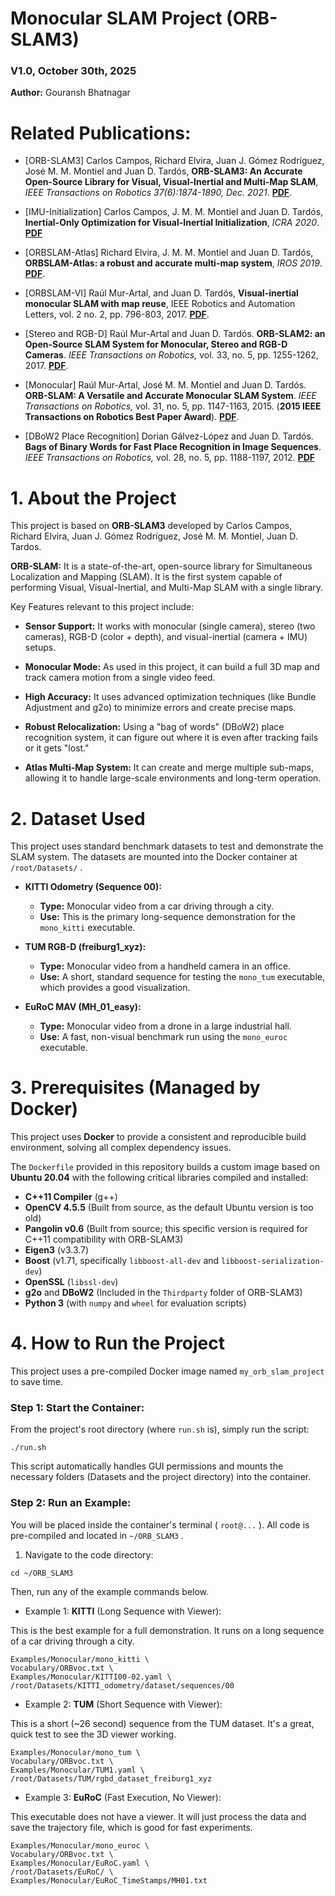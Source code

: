 # Monocular SLAM Project (ORB-SLAM3)
### V1.0, October 30th, 2025

**Author:** Gouransh Bhatnagar

# Related Publications:

* [ORB-SLAM3] Carlos Campos, Richard Elvira, Juan J. Gómez Rodríguez, José M. M. Montiel and Juan D. Tardós, **ORB-SLAM3: An Accurate Open-Source Library for Visual, Visual-Inertial and Multi-Map SLAM**, *IEEE Transactions on Robotics 37(6):1874-1890, Dec. 2021*. **[PDF](https://arxiv.org/abs/2007.11898)**.

* [IMU-Initialization] Carlos Campos, J. M. M. Montiel and Juan D. Tardós, **Inertial-Only Optimization for Visual-Inertial Initialization**, *ICRA 2020*. **[PDF](https://arxiv.org/pdf/2003.05766.pdf)**

* [ORBSLAM-Atlas] Richard Elvira, J. M. M. Montiel and Juan D. Tardós, **ORBSLAM-Atlas: a robust and accurate multi-map system**, *IROS 2019*. **[PDF](https://arxiv.org/pdf/1908.11585.pdf)**.

* [ORBSLAM-VI] Raúl Mur-Artal, and Juan D. Tardós, **Visual-inertial monocular SLAM with map reuse**, IEEE Robotics and Automation Letters, vol. 2 no. 2, pp. 796-803, 2017. **[PDF](https://arxiv.org/pdf/1610.05949.pdf)**. 

* [Stereo and RGB-D] Raúl Mur-Artal and Juan D. Tardós. **ORB-SLAM2: an Open-Source SLAM System for Monocular, Stereo and RGB-D Cameras**. *IEEE Transactions on Robotics,* vol. 33, no. 5, pp. 1255-1262, 2017. **[PDF](https://arxiv.org/pdf/1610.06475.pdf)**.

* [Monocular] Raúl Mur-Artal, José M. M. Montiel and Juan D. Tardós. **ORB-SLAM: A Versatile and Accurate Monocular SLAM System**. *IEEE Transactions on Robotics,* vol. 31, no. 5, pp. 1147-1163, 2015. (**2015 IEEE Transactions on Robotics Best Paper Award**). **[PDF](https://arxiv.org/pdf/1502.00956.pdf)**.

* [DBoW2 Place Recognition] Dorian Gálvez-López and Juan D. Tardós. **Bags of Binary Words for Fast Place Recognition in Image Sequences**. *IEEE Transactions on Robotics,* vol. 28, no. 5, pp. 1188-1197, 2012. **[PDF](http://doriangalvez.com/php/dl.php?dlp=GalvezTRO12.pdf)**

# 1. About the Project

This project is based on **ORB-SLAM3** developed by Carlos Campos, Richard Elvira, Juan J. Gómez Rodríguez, José M. M. Montiel, Juan D. Tardos.

**ORB-SLAM:** It is a state-of-the-art, open-source library for Simultaneous Localization and Mapping (SLAM). It is the first system capable of performing Visual, Visual-Inertial, and Multi-Map SLAM with a single library.

Key Features relevant to this project include:

* **Sensor Support:** It works with monocular (single camera), stereo (two cameras), RGB-D (color + depth), and visual-inertial (camera + IMU) setups.

* **Monocular Mode:** As used in this project, it can build a full 3D map and track camera motion from a single video feed.

* **High Accuracy:** It uses advanced optimization techniques (like Bundle Adjustment and g2o) to minimize errors and create precise maps.

* **Robust Relocalization:** Using a "bag of words" (DBoW2) place recognition system, it can figure out where it is even after tracking fails or it gets "lost."

* **Atlas Multi-Map System:** It can create and merge multiple sub-maps, allowing it to handle large-scale environments and long-term operation.

# 2. Dataset Used

This project uses standard benchmark datasets to test and demonstrate the SLAM system. The datasets are mounted into the Docker container at `/root/Datasets/` .

* **KITTI Odometry (Sequence 00):**
    * **Type:** Monocular video from a car driving through a city.
    * **Use:** This is the primary long-sequence demonstration for the `mono_kitti` executable.

* **TUM RGB-D (freiburg1_xyz):**
    * **Type:** Monocular video from a handheld camera in an office.
    * **Use:** A short, standard sequence for testing the `mono_tum` executable, which provides a good visualization.

* **EuRoC MAV (MH_01_easy):**
    * **Type:** Monocular video from a drone in a large industrial hall.
    * **Use:** A fast, non-visual benchmark run using the `mono_euroc` executable.

# 3. Prerequisites (Managed by Docker)

This project uses **Docker** to provide a consistent and reproducible build environment, solving all complex dependency issues.

The `Dockerfile` provided in this repository builds a custom image based on **Ubuntu 20.04** with the following critical libraries compiled and installed:

* **C++11 Compiler** (g++)
* **OpenCV 4.5.5** (Built from source, as the default Ubuntu version is too old)
* **Pangolin v0.6** (Built from source; this specific version is required for C++11 compatibility with ORB-SLAM3)
* **Eigen3** (v3.3.7)
* **Boost** (v1.71, specifically `libboost-all-dev` and `libboost-serialization-dev`)
* **OpenSSL** (`libssl-dev`)
* **g2o** and **DBoW2** (Included in the `Thirdparty` folder of ORB-SLAM3)
* **Python 3** (with `numpy` and `wheel` for evaluation scripts)

# 4. How to Run the Project

This project uses a pre-compiled Docker image named `my_orb_slam_project` to save time.

### Step 1: Start the Container:

From the project's root directory (where `run.sh` is), simply run the script:
```
./run.sh
```
This script automatically handles GUI permissions and mounts the necessary folders (Datasets and the project directory) into the container.

### Step 2: Run an Example:

You will be placed inside the container's terminal ( `root@...` ). All code is pre-compiled and located in `~/ORB_SLAM3` .
1. Navigate to the code directory:
```
cd ~/ORB_SLAM3
```
Then, run any of the example commands below.

* Example 1: **KITTI** (Long Sequence with Viewer):

This is the best example for a full demonstration. It runs on a long sequence of a car driving through a city.
```
Examples/Monocular/mono_kitti \
Vocabulary/ORBvoc.txt \
Examples/Monocular/KITTI00-02.yaml \
/root/Datasets/KITTI_odometry/dataset/sequences/00
```

* Example 2: **TUM** (Short Sequence with Viewer):

This is a short (~26 second) sequence from the TUM dataset. It's a great, quick test to see the 3D viewer working.
```
Examples/Monocular/mono_tum \
Vocabulary/ORBvoc.txt \
Examples/Monocular/TUM1.yaml \
/root/Datasets/TUM/rgbd_dataset_freiburg1_xyz
```

* Example 3: **EuRoC** (Fast Execution, No Viewer):

This executable does not have a viewer. It will just process the data and save the trajectory file, which is good for fast experiments.
```
Examples/Monocular/mono_euroc \
Vocabulary/ORBvoc.txt \
Examples/Monocular/EuRoC.yaml \
/root/Datasets/EuRoC/ \
Examples/Monocular/EuRoC_TimeStamps/MH01.txt
```
